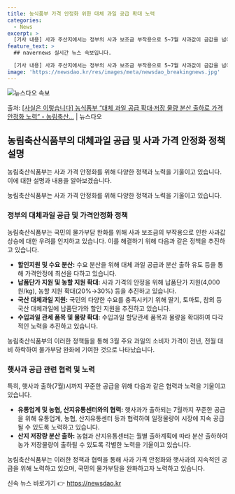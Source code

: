 ```yaml
---
title: 농식품부 가격 안정화 위한 대체 과일 공급 확대 노력
categories:
  - News
excerpt: >
  [기사 내용] 사과 주산지에서는 정부의 사과 보조금 부작용으로 5~7월 사과값이 금값을 넘어 다이아몬드값이 …
feature_text: >
  ## navernews 실시간 뉴스 속보입니다.

  [기사 내용] 사과 주산지에서는 정부의 사과 보조금 부작용으로 5~7월 사과값이 금값을 넘어 다이아몬드값이 …
image: 'https://newsdao.kr/res/images/meta/newsdao_breakingnews.jpg'
---
```


![뉴스다오 속보](https://newsdao.kr/res/images/meta/newsdao_breakingnews.jpg)

<p>출처: <a href="https://newsdao.kr/3479" rel="dofollow">[사실은 이렇습니다] 농식품부 “대체 과일 공급 확대·저장 물량 분산 출하로 가격 안정화 노력” - 농림축산…</a> | 뉴스다오</p>

<h2 data-ke-size="size26">농림축산식품부의 대체과일 공급 및 사과 가격 안정화 정책 설명</h2>
농림축산식품부는 사과 가격 안정화를 위해 다양한 정책과 노력을 기울이고 있습니다. 이에 대한 설명과 내용을 알아보겠습니다.

<p data-ke-size="size16">농림축산식품부는 사과 가격 안정화를 위해 다양한 정책과 노력을 기울이고 있습니다.</p>

<h3>정부의 대체과일 공급 및 가격안정화 정책</h3>
농림축산식품부는 국민의 물가부담 완화를 위해 사과 보조금의 부작용으로 인한 사과값 상승에 대한 우려를 인지하고 있습니다. 이를 해결하기 위해 다음과 같은 정책을 추진하고 있습니다.
<ul>
  <li><b>할인지원 및 수요 분산:</b> 수요 분산을 위해 대체 과일 공급과 분산 출하 유도 등을 통해 가격안정에 최선을 다하고 있습니다.</li>
  <li><b>납품단가 지원 및 농할 지원 확대:</b> 사과 가격의 안정을 위해 납품단가 지원(4,000원/kg), 농할 지원 확대(20%→30%) 등을 추진하고 있습니다.</li>
  <li><b>국산 대체과일 지원:</b> 국민의 다양한 수요를 충족시키기 위해 딸기, 토마토, 참외 등 국산 대체과일에 납품단가와 할인 지원을 추진하고 있습니다.</li>
  <li><b>수입과일 관세 품목 및 물량 확대:</b> 수입과일 할당관세 품목과 물량을 확대하여 다각적인 노력을 추진하고 있습니다.</li>
</ul>
농림축산식품부의 이러한 정책들을 통해 3월 주요 과일의 소비자 가격이 전년, 전월 대비 하락하여 물가부담 완화에 기여한 것으로 나타났습니다.

<h3>햇사과 공급 관련 협력 및 노력</h3>
특히, 햇사과 출하(7월)시까지 꾸준한 공급을 위해 다음과 같은 협력과 노력을 기울이고 있습니다.
<ul>
  <li><b>유통업계 및 농협, 산지유통센터와의 협력:</b> 햇사과가 출하되는 7월까지 꾸준한 공급을 위해 유통업계, 농협, 산지유통센터 등과 협력하여 일정물량이 시장에 지속 공급될 수 있도록 노력하고 있습니다.</li>
  <li><b>산지 저장량 분산 출하:</b> 농협과 산지유통센터는 월별 출하계획에 따라 분산 출하하여 농가 저장물량이 출하될 수 있도록 각별한 노력을 기울이고 있습니다.</li>
</ul>

농림축산식품부는 이러한 정책과 협력을 통해 사과 가격 안정화와 햇사과의 지속적인 공급을 위해 노력하고 있으며, 국민의 물가부담을 완화하고자 노력하고 있습니다. 

신속 뉴스 바로가기 👉 <a href="https://newsdao.kr" rel="dofollow">https://newsdao.kr</a>


